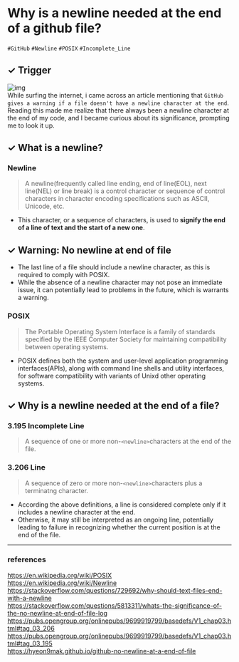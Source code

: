 # Why is a newline needed at the end of a github file?
`#GitHub` `#Newline` `#POSIX` `#Incomplete_Line`

## ✓ Trigger
![img](https://github.com/celestedayoung/TIL/assets/144453750/def2fda7-351c-4c6c-9eb3-666e5186c0cf)  
While surfing the internet, i came across an article mentioning that `GitHub gives a warning if a file doesn't have a newline character at the end`. Reading this made me realize that there always been a newline character at the end of my code, and I became curious about its significance, prompting me to look it up.

## ✓ What is a newline?

### Newline
> A newline(frequently called line ending, end of line(EOL), next line(NEL) or line break) is a control character or sequence of control characters in character encoding specifications such as ASCII, Unicode, etc.
- This character, or a sequence of characters, is used to **signify the end of a line of text and the start of a new one**.
  
## ✓ Warning: No newline at end of file

- The last line of a file should include a newline character, as this is required to comply with POSIX.
- While the absence of a newline character may not pose an immediate issue, it can potentially lead to problems in the future, which is warrants a warning.

### POSIX
> The Portable Operating System Interface is a family of standards specified by the IEEE Computer Society for maintaining compatibility between operating systems.
- POSIX defines both the system and user-level application programming interfaces(APIs), along with command line shells and utility interfaces, for software compatibility with variants of Unixd other operating systems.


## ✓ Why is a newline needed at the end of a file?

### 3.195 Incomplete Line
> A sequence of one or more non-`<newline>`characters at the end of the file.

### 3.206 Line
> A sequence of zero or more non-`<newline>`characters plus a terminatng <newline> character.

- According the above definitions, a line is considered complete only if it includes a newline character at the end.
- Otherwise, it may still be interpreted as an ongoing line, potentially leading to failure in recognizing whether the current position is at the end of the file.

---
### references
https://en.wikipedia.org/wiki/POSIX  
https://en.wikipedia.org/wiki/Newline  
https://stackoverflow.com/questions/729692/why-should-text-files-end-with-a-newline  
https://stackoverflow.com/questions/5813311/whats-the-significance-of-the-no-newline-at-end-of-file-log  
https://pubs.opengroup.org/onlinepubs/9699919799/basedefs/V1_chap03.html#tag_03_206  
https://pubs.opengroup.org/onlinepubs/9699919799/basedefs/V1_chap03.html#tag_03_195  
https://hyeon9mak.github.io/github-no-newline-at-a-end-of-file